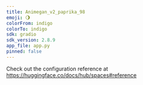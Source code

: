 ```yaml
---
title: Animegan_v2_paprika_98
emoji: 🌖
colorFrom: indigo
colorTo: indigo
sdk: gradio
sdk_version: 2.8.9
app_file: app.py
pinned: false
---
```


Check out the configuration reference at https://huggingface.co/docs/hub/spaces#reference
